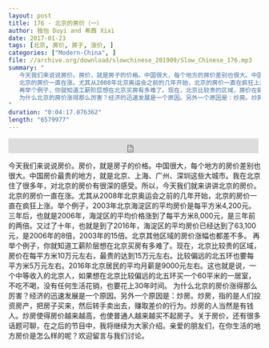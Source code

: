 ```yaml
---
layout: post
title: 176 - 北京的房价（一）
author: 独怡 Duyi and 希茜 Xixi
date: 2017-01-23
tags: [北京, 房价, 房子, 涨价, ]
categories: ["Modern-China", ]
file: //archive.org/download/slowchinese_201909/Slow_Chinese_176.mp3
summary: "
   今天我们来说说房价。房价，就是房子的价格。中国很大，每个地方的房价差别也很大。中国房价最贵的地方，就是北京、上海、广州、深圳这些大城市。我在北京住了很多年，对北京的房价有很深的感受。所以，今天我们就来讲讲北京的房价。
   北京的房价一直在涨。尤其从2008年北京奥运会之前的几年开始，北京的房价一直在疯狂上涨。举个例子，2003年北京海淀区的平均房价是每平方米4,200元。三年后，也就是2006年，海淀区的平均价格涨到了每平方米8,000元，是三年前的两倍。又过了十年，也就是到了2016年，海淀区的平均房价已经达到了63,100元，是2006年的8倍，2003年的15倍。北京其他区域的房价涨幅也都差不多。
   再举个例子，你就知道工薪阶层想在北京买房有多难了。现在，北京比较贵的区域，房价在每平方米10万元左右，最贵的达到15万元左右。比较偏远的北五环也要每平方米5万元左右。2016年北京居民的平均月薪是9000元左右。这也就是说，一个中等收入的北京人，如果想在北京比较偏远的北五环买一个60平米的一居室，不吃不喝，没有任何生活花销，也要花上30年时间。
   为什么北京的房价涨得那么厉害？经济的迅速发展是一个原因。另外一个原因是：炒房。炒房，指的是人们投资房产，把房子买来，然后转手卖出去，赚取差价的行为。炒房的人当然是有钱人。炒房使得房价越来越高，也使普通人越来越买不起房子。关于房价，还有很多话题可聊，在之后的节目中，我将继续为大家介绍。亲爱的朋友们，在你生活的地方房价是怎么样的呢？欢迎留言与我们讨论。
"
duration: "0:04:17.076362"
length: "6579977"
---
```


<iframe src="https://archive.org/embed/slowchinese_201909/Slow_Chinese_176.mp3" width="500" height="30" frameborder="0" webkitallowfullscreen="true" mozallowfullscreen="true" allowfullscreen></iframe>

   今天我们来说说房价。房价，就是房子的价格。中国很大，每个地方的房价差别也很大。中国房价最贵的地方，就是北京、上海、广州、深圳这些大城市。我在北京住了很多年，对北京的房价有很深的感受。所以，今天我们就来讲讲北京的房价。
   北京的房价一直在涨。尤其从2008年北京奥运会之前的几年开始，北京的房价一直在疯狂上涨。举个例子，2003年北京海淀区的平均房价是每平方米4,200元。三年后，也就是2006年，海淀区的平均价格涨到了每平方米8,000元，是三年前的两倍。又过了十年，也就是到了2016年，海淀区的平均房价已经达到了63,100元，是2006年的8倍，2003年的15倍。北京其他区域的房价涨幅也都差不多。
   再举个例子，你就知道工薪阶层想在北京买房有多难了。现在，北京比较贵的区域，房价在每平方米10万元左右，最贵的达到15万元左右。比较偏远的北五环也要每平方米5万元左右。2016年北京居民的平均月薪是9000元左右。这也就是说，一个中等收入的北京人，如果想在北京比较偏远的北五环买一个60平米的一居室，不吃不喝，没有任何生活花销，也要花上30年时间。
   为什么北京的房价涨得那么厉害？经济的迅速发展是一个原因。另外一个原因是：炒房。炒房，指的是人们投资房产，把房子买来，然后转手卖出去，赚取差价的行为。炒房的人当然是有钱人。炒房使得房价越来越高，也使普通人越来越买不起房子。关于房价，还有很多话题可聊，在之后的节目中，我将继续为大家介绍。亲爱的朋友们，在你生活的地方房价是怎么样的呢？欢迎留言与我们讨论。
